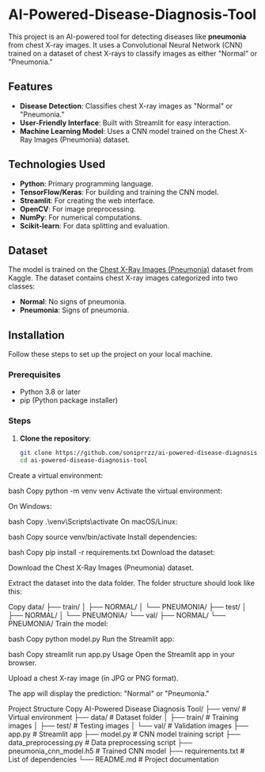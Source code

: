 # AI-Powered-Disease-Diagnosis-Tool
This project is an AI-powered tool for detecting diseases like **pneumonia** from chest X-ray images. It uses a Convolutional Neural Network (CNN) trained on a dataset of chest X-rays to classify images as either "Normal" or "Pneumonia."

## Features
- **Disease Detection**: Classifies chest X-ray images as "Normal" or "Pneumonia."
- **User-Friendly Interface**: Built with Streamlit for easy interaction.
- **Machine Learning Model**: Uses a CNN model trained on the Chest X-Ray Images (Pneumonia) dataset.

## Technologies Used
- **Python**: Primary programming language.
- **TensorFlow/Keras**: For building and training the CNN model.
- **Streamlit**: For creating the web interface.
- **OpenCV**: For image preprocessing.
- **NumPy**: For numerical computations.
- **Scikit-learn**: For data splitting and evaluation.

## Dataset
The model is trained on the [Chest X-Ray Images (Pneumonia)](https://www.kaggle.com/paultimothymooney/chest-xray-pneumonia) dataset from Kaggle. The dataset contains chest X-ray images categorized into two classes:
- **Normal**: No signs of pneumonia.
- **Pneumonia**: Signs of pneumonia.

## Installation
Follow these steps to set up the project on your local machine.

### Prerequisites
- Python 3.8 or later
- pip (Python package installer)

### Steps
1. **Clone the repository**:
   ```bash
   git clone https://github.com/soniprrzz/ai-powered-disease-diagnosis-tool.git
   cd ai-powered-disease-diagnosis-tool

Create a virtual environment:

bash
Copy
python -m venv venv
Activate the virtual environment:

On Windows:

bash
Copy
.\venv\Scripts\activate
On macOS/Linux:

bash
Copy
source venv/bin/activate
Install dependencies:

bash
Copy
pip install -r requirements.txt
Download the dataset:

Download the Chest X-Ray Images (Pneumonia) dataset.

Extract the dataset into the data folder. The folder structure should look like this:

Copy
data/
  ├── train/
  │   ├── NORMAL/
  │   └── PNEUMONIA/
  ├── test/
  │   ├── NORMAL/
  │   └── PNEUMONIA/
  └── val/
      ├── NORMAL/
      └── PNEUMONIA/
Train the model:

bash
Copy
python model.py
Run the Streamlit app:

bash
Copy
streamlit run app.py
Usage
Open the Streamlit app in your browser.

Upload a chest X-ray image (in JPG or PNG format).

The app will display the prediction: "Normal" or "Pneumonia."

Project Structure
Copy
AI-Powered Disease Diagnosis Tool/
├── venv/                     # Virtual environment
├── data/                     # Dataset folder
│   ├── train/                # Training images
│   ├── test/                 # Testing images
│   └── val/                  # Validation images
├── app.py                    # Streamlit app
├── model.py                  # CNN model training script
├── data_preprocessing.py     # Data preprocessing script
├── pneumonia_cnn_model.h5    # Trained CNN model
├── requirements.txt          # List of dependencies
└── README.md                 # Project documentation
